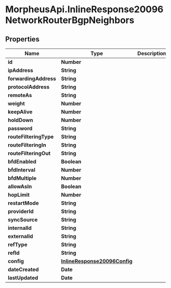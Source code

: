 # MorpheusApi.InlineResponse20096NetworkRouterBgpNeighbors

## Properties

Name | Type | Description | Notes
------------ | ------------- | ------------- | -------------
**id** | **Number** |  | [optional] 
**ipAddress** | **String** |  | [optional] 
**forwardingAddress** | **String** |  | [optional] 
**protocolAddress** | **String** |  | [optional] 
**remoteAs** | **String** |  | [optional] 
**weight** | **Number** |  | [optional] 
**keepAlive** | **Number** |  | [optional] 
**holdDown** | **Number** |  | [optional] 
**password** | **String** |  | [optional] 
**routeFilteringType** | **String** |  | [optional] 
**routeFilteringIn** | **String** |  | [optional] 
**routeFilteringOut** | **String** |  | [optional] 
**bfdEnabled** | **Boolean** |  | [optional] 
**bfdInterval** | **Number** |  | [optional] 
**bfdMultiple** | **Number** |  | [optional] 
**allowAsIn** | **Boolean** |  | [optional] 
**hopLimit** | **Number** |  | [optional] 
**restartMode** | **String** |  | [optional] 
**providerId** | **String** |  | [optional] 
**syncSource** | **String** |  | [optional] 
**internalId** | **String** |  | [optional] 
**externalId** | **String** |  | [optional] 
**refType** | **String** |  | [optional] 
**refId** | **String** |  | [optional] 
**config** | [**InlineResponse20096Config**](InlineResponse20096Config.md) |  | [optional] 
**dateCreated** | **Date** |  | [optional] 
**lastUpdated** | **Date** |  | [optional] 


